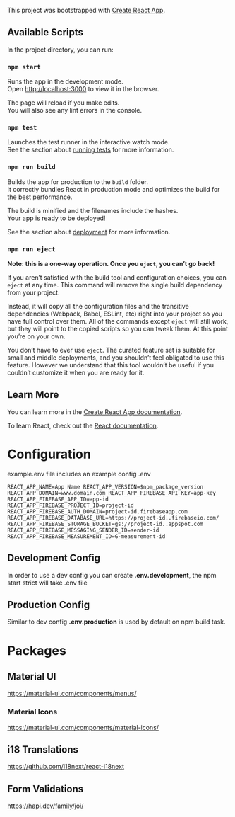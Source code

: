 This project was bootstrapped with [Create React App](https://github.com/facebook/create-react-app).

## Available Scripts

In the project directory, you can run:

### `npm start`

Runs the app in the development mode.<br />
Open [http://localhost:3000](http://localhost:3000) to view it in the browser.

The page will reload if you make edits.<br />
You will also see any lint errors in the console.

### `npm test`

Launches the test runner in the interactive watch mode.<br />
See the section about [running tests](https://facebook.github.io/create-react-app/docs/running-tests) for more information.

### `npm run build`

Builds the app for production to the `build` folder.<br />
It correctly bundles React in production mode and optimizes the build for the best performance.

The build is minified and the filenames include the hashes.<br />
Your app is ready to be deployed!

See the section about [deployment](https://facebook.github.io/create-react-app/docs/deployment) for more information.

### `npm run eject`

**Note: this is a one-way operation. Once you `eject`, you can’t go back!**

If you aren’t satisfied with the build tool and configuration choices, you can `eject` at any time. This command will remove the single build dependency from your project.

Instead, it will copy all the configuration files and the transitive dependencies (Webpack, Babel, ESLint, etc) right into your project so you have full control over them. All of the commands except `eject` will still work, but they will point to the copied scripts so you can tweak them. At this point you’re on your own.

You don’t have to ever use `eject`. The curated feature set is suitable for small and middle deployments, and you shouldn’t feel obligated to use this feature. However we understand that this tool wouldn’t be useful if you couldn’t customize it when you are ready for it.

## Learn More

You can learn more in the [Create React App documentation](https://facebook.github.io/create-react-app/docs/getting-started).

To learn React, check out the [React documentation](https://reactjs.org/).

# Configuration
example.env file includes an example config .env

`REACT_APP_NAME=App Name
REACT_APP_VERSION=$npm_package_version
REACT_APP_DOMAIN=www.domain.com
REACT_APP_FIREBASE_API_KEY=app-key
REACT_APP_FIREBASE_APP_ID=app-id
REACT_APP_FIREBASE_PROJECT_ID=project-id
REACT_APP_FIREBASE_AUTH_DOMAIN=project-id.firebaseapp.com
REACT_APP_FIREBASE_DATABASE_URL=https://project-id..firebaseio.com/
REACT_APP_FIREBASE_STORAGE_BUCKET=gs://project-id..appspot.com
REACT_APP_FIREBASE_MESSAGING_SENDER_ID=sender-id
REACT_APP_FIREBASE_MEASUREMENT_ID=G-measurement-id`

## Development Config
In order to use a dev config you can create **.env.development**, the npm start strict will take .env file

## Production Config

Similar to dev config **.env.production** is used by default on npm build task.

# Packages
## Material UI 
https://material-ui.com/components/menus/

### Material Icons
https://material-ui.com/components/material-icons/

## i18 Translations
https://github.com/i18next/react-i18next

## Form Validations
https://hapi.dev/family/joi/
